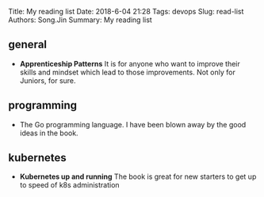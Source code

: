 Title: My reading list
Date: 2018-6-04 21:28
Tags: devops
Slug: read-list
Authors: Song.Jin
Summary: My reading list

## general

- **Apprenticeship Patterns** It is for anyone who want to improve their skills
and mindset which lead to those improvements. Not only for Juniors, for sure.


## programming

- The Go programming language. I have been blown away by the good ideas in the book.


## kubernetes

- **Kubernetes up and running** The book is great for new starters to get up to
speed of k8s administration